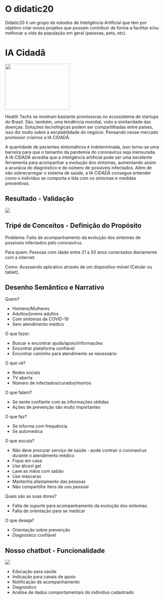 # O didatic20
Didatic20 é um grupo de estudos de Inteligência Artificial que tem por objetivo criar novos projetos que possam contribuir de forma a facilitar e/ou melhorar a vida da população em geral (pessoas, pets, etc).

# IA Cidadã
<img src="https://user-images.githubusercontent.com/61212227/79172101-2a9cb400-7dca-11ea-9055-dfd62a028a89.png" height="150" width="210">

Health Techs se mostram bastante promissoras no ecossistema de startups do Brasil. São, também, uma tendência mundial, visto a similaridade das doenças. 
Soluções tecnológicas podem ser compartilhadas entre países, isso diz muito sobre a escalabilidade do negócio. Pensando nesse mercado promissor criamos a IA CIDADÃ.

A quantidade de pacientes sintomáticos é indeterminada, isso torna-se uma barreira para que o tamanho da pandemia do coronavírus seja mensurada. A IA CIDADÃ acredita que a inteligência artificial pode ser uma excelente ferramenta para acompanhar a evolução dos sintomas, aumentando assim a acurácia do diagnóstico e do número de possíveis infectados. Além de não sobrecarregar o sistema de saúde, a IA CIDADÃ consegue entender como o indivíduo se comporta e lida com os sintomas e medidas preventivas.

## Resultado - Validação
<img src="https://user-images.githubusercontent.com/61212227/79172964-954eef00-7dcc-11ea-9b22-899f49fec471.jpeg">

## Tripé de Conceitos - Definição do Propósito

Problema: Falta de acompanhamento da evolução dos sintomas de possíveis infectados pelo coronavírus. 

Para quem: Pessoas com idade entre 21 a 50 anos conectados diariamente com a internet. 

Como: Acessando aplicativo através de um dispositivo móvel (Celular ou tablet). 

## Desenho Semântico e Narrativo

Quem?
-	Homens/Mulheres 
-	Adultos/jovens adultos
-	Com sintomas da COVID-19 
-	Sem atendimento médico

O que fazer:
-	Buscar e encontrar ajuda/apoio/informações
-	Encontrar plataforma confiável
-	Encontrar caminho para atendimento se necessário

O que vê?
-	Redes sociais
-	TV aberta
-	Número de infectados/curados/mortos

O que falam?
-	Se sente confiante com as informações obtidas
-	Ações de prevenção são muito importantes

O que faz?
-	Se informa com frequência
-	Se automedica

O que escuta?
-	Não deve procurar serviço de saúde - pode contrair o coronavírus durante o atendimento médico
-	Fique em casa
-	Use álcool gel
-	Lave as mãos com sabão
-	Use máscaras 
-	Mantenha afastamento das pessoas
-	Não compartilhe itens de uso pessoal

Quais são as suas dores?
-	Falta de suporte para acompanhamento da evolução dos sintomas
-	Falta de orientação para se medicar

O que deseja?
-	Orientação sobre prevenção
-	Diagnóstico confiável

## Nosso chatbot - Funcionalidade
<img src="https://user-images.githubusercontent.com/61212227/79173374-be23b400-7dcd-11ea-8de7-f8185ac8b65c.PNG">

-	Educação para saúde
-	Indicação para canais de apoio
-	Notificação de acompanhamento
-	Diagnóstico
-	Análise de dados comportamentais do indivíduo cadastrado 
